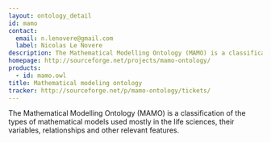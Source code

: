 ```yaml
---
layout: ontology_detail
id: mamo
contact: 
  email: n.lenovere@gmail.com
  label: Nicolas Le Novere
description: The Mathematical Modelling Ontology (MAMO) is a classification of the types of mathematical models used mostly in the life sciences, their variables, relationships and other relevant features.
homepage: http://sourceforge.net/projects/mamo-ontology/
products: 
  - id: mamo.owl
title: Mathematical modeling ontology
tracker: http://sourceforge.net/p/mamo-ontology/tickets/
---
```


The Mathematical Modelling Ontology (MAMO) is a classification of the types of mathematical models used mostly in the life sciences, their variables, relationships and other relevant features.
